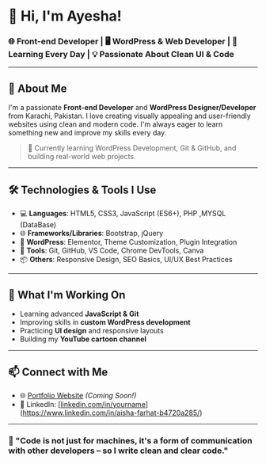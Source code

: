 # 👋 Hi, I'm Ayesha!

### 🌐 Front-end Developer | 🖥️ WordPress & Web Developer | 🌱 Learning Every Day | 💡 Passionate About Clean UI & Code

---

## 🚀 About Me

I'm a passionate **Front-end Developer** and **WordPress Designer/Developer** from Karachi, Pakistan. I love creating visually appealing and user-friendly websites using clean and modern code. I'm always eager to learn something new and improve my skills every day.

> 🌱 Currently learning  WordPress Development, Git & GitHub, and building real-world web projects.

---

## 🛠️ Technologies & Tools I Use

- 💻 **Languages**: HTML5, CSS3, JavaScript (ES6+), PHP ,MYSQL (DataBase)
- 🌐 **Frameworks/Libraries**: Bootstrap, jQuery
- 🧩 **WordPress**: Elementor, Theme Customization, Plugin Integration
- 🔧 **Tools**: Git, GitHub, VS Code, Chrome DevTools, Canva
- 📦 **Others**: Responsive Design, SEO Basics, UI/UX Best Practices

---

## 📌 What I'm Working On

- Learning advanced **JavaScript & Git**
- Improving skills in **custom WordPress development**
- Practicing **UI design** and responsive layouts
- Building my **YouTube cartoon channel**

---

## 📫 Connect with Me

- 🌐 [Portfolio Website](#) *(Coming Soon!)*
- 💼 LinkedIn: [[linkedin.com/in/yourname](#)](https://www.linkedin.com/in/aisha-farhat-b4720a285/)


---

### 💬 "Code is not just for machines, it's a form of communication with other developers – so I write clean and clear code."


